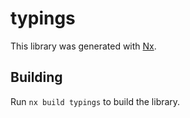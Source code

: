 # typings

This library was generated with [Nx](https://nx.dev).

## Building

Run `nx build typings` to build the library.
